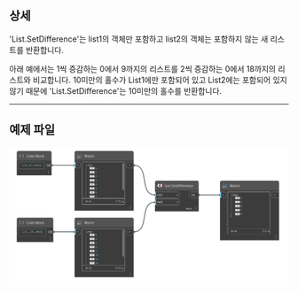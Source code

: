## 상세
'List.SetDifference'는 list1의 객체만 포함하고 list2의 객체는 포함하지 않는 새 리스트를 반환합니다.

아래 예에서는 1씩 증감하는 0에서 9까지의 리스트를 2씩 증감하는 0에서 18까지의 리스트와 비교합니다. 10미만의 홀수가 List1에만 포함되어 있고 List2에는 포함되어 있지 않기 때문에 'List.SetDifference'는 10미만의 홀수를 반환합니다.
___
## 예제 파일

![List.SetDifference](./DSCore.List.SetDifference_img.jpg)
